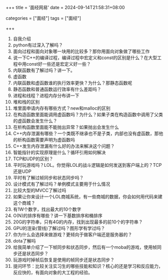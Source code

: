 +++
title = '面经网易'
date = 2024-09-14T21:58:31+08:00

categories = ["面经"] 
tags = ["面经"]

+++




1.  自我介绍
2.  python有过深入了解吗？
3.  面向过程和面向对象哪一块用的比较多？那你用面向对象做了哪些工作
4.  说一下C++的编译过程，编译过程中宏定义和const的区别是什么？在大型工程中用const好一些还是宏定义好一些？
5.  内联函数有了解过吗？讲一下。
6.  虚函数
7.  内联函数和虚函数谁的执行效率更快？为什么？那静态函数呢
8.  静态函数和普通函数运行效率有什么差距吗？
9.  进程和线程？进程内存分布讲一下
10.  堆和栈的区别
11.  堆里面申请内存有哪些方式？new和malloc的区别
12.  在构造函数里面能调用虚函数吗？为什么？如果子类在构造函数中调用了父类的虚函数会发生什么？
13.  在析构函数里面能不能抛出异常？如果抛出会发生什么
14.  C++内存泄漏有哪些？一个类既不继承也不是子类，内部也没有虚函数，那他的析构函数需要声明为虚函数吗
15.  C++发生内存泄漏有什么好的办法来解决这个问题？
16.  智能指针的实现原理是什么？循环引用如何解决
17.  TCP和UDP的区别？
18.  平时玩游戏吗？LOL。你觉得LOL的战斗逻辑是如何发送到客户端上的？TCP还是UDP
19.  平时有了解过帧同步和状态同步吗？
20.  设计模式有了解过吗？单例模式主要用于什么情况
21.  比较大型的MVCC了解过吗
22.  如果让你来设计一个LOL商城系统，有一些商城的数据，你会如何用代码来建这个商城？
23.  有1W个数字，找出最大的10个数字
24.  O(N)的排序有哪些？讲一下基数排序和桶排序
25.  20G的字符串，只有4G的内存，找到出现最多的前10个的字符串？
26.  GPU的渲染(管线)了解过吗？图形学有学过吗？
27.  你为什么会选择来做游戏？更倾向于做客户端还是服务器的？
28.  dota了解吗
29.  给我简单介绍了一下帧同步和状态同步，然后有一个moba的游戏，使用帧同步还是状态同步？
30.  玩游戏时掉帧后恢复是使用的帧同步还是状态同步？
31.  提问环节：比较关注实习生的哪些技能和知识？核心的还是学习和反应能力，反应快的，有面向对象的大工程的经验。